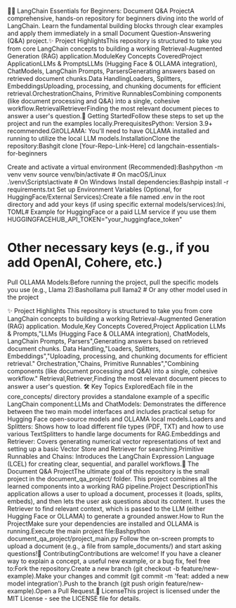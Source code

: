 🦜🔗 LangChain Essentials for Beginners: Document Q&A ProjectA comprehensive, hands-on repository for beginners diving into the world of LangChain. Learn the fundamental building blocks through clear examples and apply them immediately in a small Document Question-Answering (Q&A) project.✨ Project HighlightsThis repository is structured to take you from core LangChain concepts to building a working Retrieval-Augmented Generation (RAG) application.ModuleKey Concepts CoveredProject ApplicationLLMs & PromptsLLMs (Hugging Face & OLLAMA integration), ChatModels, LangChain Prompts, ParsersGenerating answers based on retrieved document chunks.Data HandlingLoaders, Splitters, EmbeddingsUploading, processing, and chunking documents for efficient retrieval.OrchestrationChains, Primitive RunnablesCombining components (like document processing and Q&A) into a single, cohesive workflow.RetrievalRetrieverFinding the most relevant document pieces to answer a user's question.🚀 Getting StartedFollow these steps to set up the project and run the examples locally.PrerequisitesPython: Version 3.9+ recommended.GitOLLAMA: You'll need to have OLLAMA installed and running to utilize the local LLM models.InstallationClone the repository:Bashgit clone [Your-Repo-Link-Here]
cd langchain-essentials-for-beginners

Create and activate a virtual environment (Recommended):Bashpython -m venv venv
source venv/bin/activate  # On macOS/Linux
.\venv\Scripts\activate   # On Windows
Install dependencies:Bashpip install -r requirements.txt
Set up Environment Variables (Optional, for HuggingFace/External Services):Create a file named .env in the root directory and add your keys (if using specific external models/services):Ini, TOML# Example for HuggingFace or a paid LLM service if you use them
HUGGINGFACEHUB_API_TOKEN="your_huggingface_token"
# Other necessary keys (e.g., if you add OpenAI, Cohere, etc.)
Pull OLLAMA Models:Before running the project, pull the specific models you use (e.g., Llama 2):Bashollama pull llama2 # Or any other model used in the project

✨ Project Highlights
This repository is structured to take you from core LangChain concepts to building a working Retrieval-Augmented Generation (RAG) application.
Module,Key Concepts Covered,Project Application
LLMs & Prompts,"LLMs (Hugging Face & OLLAMA integration), ChatModels, LangChain Prompts, Parsers",Generating answers based on retrieved document chunks.
Data Handling,"Loaders, Splitters, Embeddings","Uploading, processing, and chunking documents for efficient retrieval."
Orchestration,"Chains, Primitive Runnables","Combining components (like document processing and Q&A) into a single, cohesive workflow."
Retrieval,Retriever,Finding the most relevant document pieces to answer a user's question.
🛠️ Key Topics ExploredEach file in the core_concepts/ directory provides a standalone example of a specific LangChain component:LLMs and ChatModels: Demonstrates the difference between the two main model interfaces and includes practical setup for Hugging Face open-source models and OLLAMA local models.Loaders and Splitters: Shows how to load different file types (PDF, TXT) and how to use various TextSplitters to handle large documents for RAG.Embeddings and Retriever: Covers generating numerical vector representations of text and setting up a basic Vector Store and Retriever for searching.Primitive Runnables and Chains: Introduces the LangChain Expression Language (LCEL) for creating clear, sequential, and parallel workflows.📄 The Document Q&A ProjectThe ultimate goal of this repository is the small project in the document_qa_project/ folder. This project combines all the learned components into a working RAG pipeline.Project DescriptionThis application allows a user to upload a document, processes it (loads, splits, embeds), and then lets the user ask questions about its content. It uses the Retriever to find relevant context, which is passed to the LLM (either Hugging Face or OLLAMA) to generate a grounded answer.How to Run the ProjectMake sure your dependencies are installed and OLLAMA is running.Execute the main project file:Bashpython document_qa_project/project_main.py
Follow the on-screen prompts to upload a document (e.g., a file from sample_documents/) and start asking questions!🤝 ContributingContributions are welcome! If you have a cleaner way to explain a concept, a useful new example, or a bug fix, feel free to:Fork the repository.Create a new branch (git checkout -b feature/new-example).Make your changes and commit (git commit -m 'feat: added a new model integration').Push to the branch (git push origin feature/new-example).Open a Pull Request.📜 LicenseThis project is licensed under the MIT License - see the LICENSE file for details.
